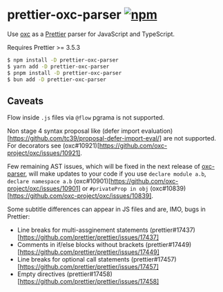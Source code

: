 # prettier-oxc-parser [![npm](https://img.shields.io/npm/v/prettier-oxc-parser)](https://www.npmjs.com/package/prettier-oxc-parser)

Use [oxc](https://github.com/oxc-project/oxc) as a [Prettier](https://prettier.io/) parser for JavaScript and TypeScript.

Requires Prettier >= 3.5.3

```sh
$ npm install -D prettier-oxc-parser
$ yarn add -D prettier-oxc-parser
$ pnpm install -D prettier-oxc-parser
$ bun add -D prettier-oxc-parser
```

## Caveats

Flow inside `.js` files via `@flow` pgrama is not supported.

Non stage 4 syntax proposal like (defer import evaluation)[https://github.com/tc39/proposal-defer-import-eval/] are not supported. For decorators see (oxc#10921)[https://github.com/oxc-project/oxc/issues/10921].

Few remaining AST issues, which will be fixed in the next release of [oxc-parser](https://www.npmjs.com/package/oxc-parser), will make updates to your code if you use `declare module a.b`, `declare namespace a.b` (oxc#10901)[https://github.com/oxc-project/oxc/issues/10901] or `#privateProp in obj` (oxc#10839)[https://github.com/oxc-project/oxc/issues/10839].

Some subtitle differences can appear in JS files and are, IMO, bugs in Prettier:

- Line breaks for multi-assginement statements (prettier#17437)[https://github.com/prettier/prettier/issues/17437]
- Comments in if/else blocks without brackets (prettier#17449)[https://github.com/prettier/prettier/issues/17449]
- Line breaks for optional call statements (prettier#17457)[https://github.com/prettier/prettier/issues/17457]
- Empty directives (prettier#17458)[https://github.com/prettier/prettier/issues/17458]
